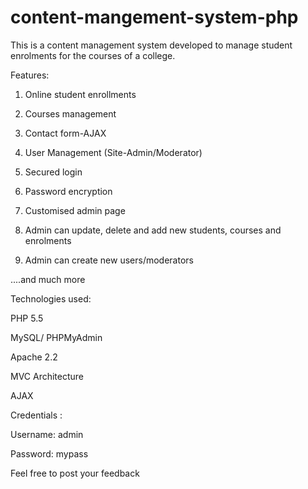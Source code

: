 # content-mangement-system-php
This is a content management system developed to manage student enrolments for the courses of a college. 

Features:

1. Online student enrollments

2. Courses management

3. Contact form-AJAX

4. User Management (Site-Admin/Moderator)

5. Secured login

6. Password encryption

7. Customised admin page

8. Admin can update, delete and add new students, courses and enrolments

9. Admin can create new users/moderators

....and much more



Technologies used:

PHP 5.5

MySQL/ PHPMyAdmin

Apache 2.2

MVC Architecture

AJAX



Credentials :

Username: admin

Password: mypass


Feel free to post your feedback



